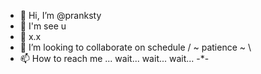 - 👋 Hi, I’m @pranksty
- 👀 I'm see u
- 🌱 x.x
- 💞️ I’m looking to collaborate on schedule / ~ patience ~ \
- 📫 How to reach me ... wait... wait... wait... -*- 
